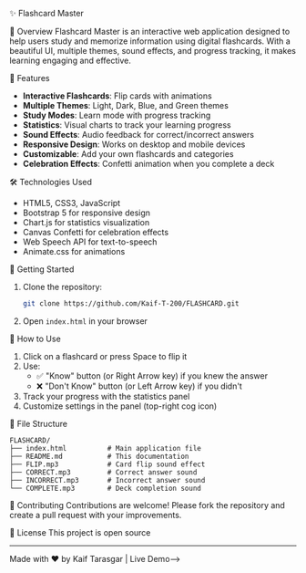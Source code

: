 ✨ Flashcard Master

📌 Overview
Flashcard Master is an interactive web application designed to help users study and memorize information using digital flashcards. With a beautiful UI, multiple themes, sound effects, and progress tracking, it makes learning engaging and effective.

🚀 Features
- **Interactive Flashcards**: Flip cards with animations
- **Multiple Themes**: Light, Dark, Blue, and Green themes
- **Study Modes**: Learn mode with progress tracking
- **Statistics**: Visual charts to track your learning progress
- **Sound Effects**: Audio feedback for correct/incorrect answers
- **Responsive Design**: Works on desktop and mobile devices
- **Customizable**: Add your own flashcards and categories
- **Celebration Effects**: Confetti animation when you complete a deck

🛠️ Technologies Used
- HTML5, CSS3, JavaScript
- Bootstrap 5 for responsive design
- Chart.js for statistics visualization
- Canvas Confetti for celebration effects
- Web Speech API for text-to-speech
- Animate.css for animations

🏁 Getting Started
1. Clone the repository:
   ```bash
   git clone https://github.com/Kaif-T-200/FLASHCARD.git
   ```
2. Open `index.html` in your browser

📝 How to Use
1. Click on a flashcard or press Space to flip it
2. Use:
   - ✅ "Know" button (or Right Arrow key) if you knew the answer
   - ❌ "Don't Know" button (or Left Arrow key) if you didn't
3. Track your progress with the statistics panel
4. Customize settings in the panel (top-right cog icon)

📂 File Structure
```
FLASHCARD/
├── index.html          # Main application file
├── README.md           # This documentation
├── FLIP.mp3            # Card flip sound effect
├── CORRECT.mp3         # Correct answer sound
├── INCORRECT.mp3       # Incorrect answer sound
└── COMPLETE.mp3        # Deck completion sound
```

🤝 Contributing
Contributions are welcome! Please fork the repository and create a pull request with your improvements.

📜 License
This project is open source 

---

Made with ❤️ by Kaif Tarasgar | Live Demo--> 

